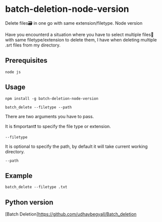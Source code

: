 # batch-deletion-node-version
Delete files🗃 in one go with same extension/filetype. Node version

Have you encounterd a situation where you have to select multiple files📁 with same filetype/extension to delete them, I have
when deleting multiple .srt files from my directory.

## Prerequisites
```
node js
```
## Usage

```
npm install -g batch-deletion-node-version
```
```
batch_delete --filetype --path
```

There are two arguments you have to pass.

It is ❗important❗ to specify the file type or extension.
```
--filetype
```

It is optional to specify the path, by default it will take current working directory.
```
--path
```
## Example
```
batch_delete --filetype .txt
```
## Python version
[Batch Deletion]https://github.com/udhaybegyall/Batch_deletion
